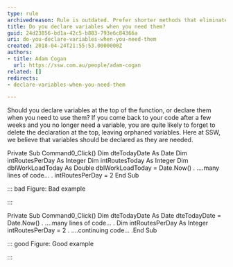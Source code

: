 ```yaml
---
type: rule
archivedreason: Rule is outdated. Prefer shorter methods that eliminate the need for this rule
title: Do you declare variables when you need them?
guid: 24d23856-bd1a-42c5-b883-793e6c84366a
uri: do-you-declare-variables-when-you-need-them
created: 2018-04-24T21:55:53.0000000Z
authors:
- title: Adam Cogan
  url: https://ssw.com.au/people/adam-cogan
related: []
redirects:
- declare-variables-when-you-need-them

---
```


Should you declare variables at the top of the function, or declare them when you need to use them? If you come back to your code after a few weeks and you no longer need a variable, you are quite likely to forget to delete the declaration at the top, leaving orphaned variables. Here at SSW, we believe that variables should be declared as they are needed.

<!--endintro-->

Private Sub Command0\_Click()
Dim dteTodayDate As Date
Dim intRoutesPerDay As Integer
Dim intRoutesToday As Integer
Dim dblWorkLoadToday As Double
dblWorkLoadToday = Date.Now()
.
....many lines of code...
.
intRoutesPerDay = 2
End Sub

::: bad
Figure: Bad example 

:::



Private Sub Command0\_Click()
Dim dteTodayDate As Date
dteTodayDate = Date.Now()
.
....many lines of code...
.
Dim intRoutesPerDay As Integer
intRoutesPerDay = 2
.
....continuing code...
.End Sub

::: good
Figure: Good example

:::
